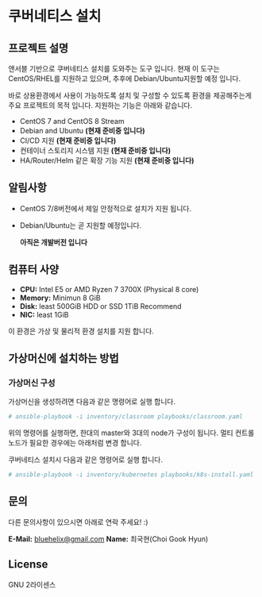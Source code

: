 # 쿠버네티스 설치

## 프로젝트 설명

앤서블 기반으로 쿠버네티스 설치를 도와주는 도구 입니다. 현재 이 도구는 CentOS/RHEL를 지원하고 있으며, 추후에 Debian/Ubuntu지원할 예정 입니다.

바로 상용환경에서 사용이 가능하도록 설치 및 구성할 수 있도록 환경을 제공해주는게 주요 프로젝트의 목적 입니다. 지원하는 기능은 아래와 같습니다.

- CentOS 7 and CentOS 8 Stream
- Debian and Ubuntu **(현재 준비중 입니다)**
- CI/CD 지원 **(현재 준비중 입니다)**
- 컨테이너 스토리지 시스템 지원 **(현재 준비중 입니다)**
- HA/Router/Helm 같은 확장 기능 지원 **(현재 준비중 입니다)**

## 알림사항

- CentOS 7/8버전에서 제일 안정적으로 설치가 지원 됩니다.

- Debian/Ubuntu는 곧 지원할 예정입니다.
  
  **아직은 개발버전 입니다** 

## 컴퓨터 사양

* **CPU:** Intel E5 or AMD Ryzen 7 3700X (Physical 8 core)
* **Memory:** Minimun 8 GiB
* **Disk:** least 500GiB HDD or SSD 1TiB Recommend
* **NIC:** least 1GiB 

이 환경은 가상 및 물리적 환경 설치를 지원 합니다.

## 가상머신에 설치하는 방법

### 가상머신 구성

가상머신을 생성하려면 다음과 같은 명령어로 실행 합니다.

```bash
# ansible-playbook -i inventory/classroom playbooks/classroom.yaml
```

위의 명령어를 실행하면, 한대의 master와 3대의 node가 구성이 됩니다. 멀티 컨트롤노드가 필요한 경우에는 아래처럼 변경 합니다.

쿠버네티스 설치시 다음과 같은 명령어로 실행 합니다.

```bash
# ansible-playbook -i inventory/kubernetes playbooks/k8s-install.yaml
```





## 문의

다른 문의사항이 있으시면 아래로 연락 주세요! :)

**E-Mail:** <bluehelix@gmail.com>
**Name:** 최국현(Choi Gook Hyun)

## License

GNU 2라이센스
